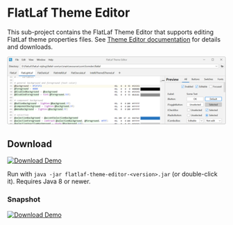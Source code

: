 FlatLaf Theme Editor
====================

This sub-project contains the FlatLaf Theme Editor that supports editing FlatLaf
theme properties files. See
[Theme Editor documentation](https://www.formdev.com/flatlaf/theme-editor/) for
details and downloads.

![Theme Editor](../images/theme-editor@1.5x.png)


Download
--------

[![Download Demo](https://download.formdev.com/flatlaf/images/download-theme-editor.svg)](https://download.formdev.com/flatlaf/flatlaf-theme-editor-latest.jar)

Run with `java -jar flatlaf-theme-editor-<version>.jar` (or double-click it).
Requires Java 8 or newer.


### Snapshot

[![Download Demo](https://download.formdev.com/flatlaf/images/download-theme-editor-snapshot.svg)](https://download.formdev.com/flatlaf/snapshots/flatlaf-theme-editor-latest.jar)

